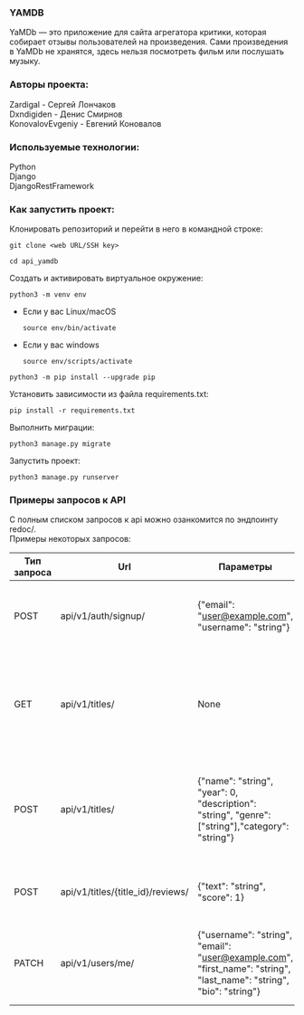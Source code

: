 ### YAMDB
YaMDb — это приложение для сайта агрегатора критики, которая собирает отзывы пользователей на произведения. Сами произведения в YaMDb не хранятся, здесь нельзя посмотреть фильм или послушать музыку.

### Авторы проекта:

Zardigal - Сергей Лончаков  
Dxndigiden - Денис Смирнов  
KonovalovEvgeniy - Евгений Коновалов  

### Используемые технологии:

Python  
Django  
DjangoRestFramework  

### Как запустить проект:

Клонировать репозиторий и перейти в него в командной строке:

```
git clone <web URL/SSH key>
```
```
cd api_yamdb
```
Cоздать и активировать виртуальное окружение:

```
python3 -m venv env
```

* Если у вас Linux/macOS

    ```
    source env/bin/activate
    ```

* Если у вас windows

    ```
    source env/scripts/activate
    ```

```
python3 -m pip install --upgrade pip
```

Установить зависимости из файла requirements.txt:

```
pip install -r requirements.txt
```

Выполнить миграции:

```
python3 manage.py migrate
```

Запустить проект:

```
python3 manage.py runserver
```

### Примеры запросов к API
С полным списком запросов к api можно озанкомится по эндпоинту redoc/.  
Примеры некоторых запросов:

| Тип запроса | Url | Параметры | Ответ | Описание |
| --- | --- | --- | --- | --- |
| POST | api/v1/auth/signup/ | {"email": "user@example.com", "username": "string"} | {"email": "string","username": "string"} | Регистрация нового пользователя, на почту придет код подтвеждения для получения JWT токена. |
| GET | api/v1/titles/ | None | {"count": 0, "next": "string", "previous": "string", "results": [{"name": "string", "year": 0, "description": "string", "genre": ["string"],"category": "string"}]} | Получить список всех произведений. |
| POST | api/v1/titles/ | {"name": "string", "year": 0, "description": "string", "genre": ["string"],"category": "string"} | { "id": 0, "name": "string", "year": 0, "rating": 0, "description": "string", "genre": [{"string"}], "category": {"name": "string", "slug": "string"}} | Добавление нового произведения (для администраторов). |
| POST | api/v1/titles/{title_id}/reviews/ | {"text": "string", "score": 1} | {"id": 0, "text": "string", "author": "string", "score": 1, "pub_date": "2019-08-24T14:15:22Z"} | Добавление нового к отзыва к произведению (для аутентифицированного пользователя). |
| PATCH | api/v1/users/me/ | {"username": "string", "email": "user@example.com", "first_name": "string", "last_name": "string", "bio": "string"} | {"username": "string", "email": "user@example.com", "first_name": "string", "last_name": "string", "bio": "string", "role": "user"} | Изменить данные своей учетной записи (любой авторизованный пользователь) |
